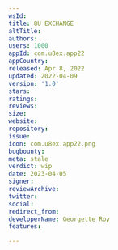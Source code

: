 ```yaml
---
wsId: 
title: 8U EXCHANGE
altTitle: 
authors: 
users: 1000
appId: com.u8ex.app22
appCountry: 
released: Apr 8, 2022
updated: 2022-04-09
version: '1.0'
stars: 
ratings: 
reviews: 
size: 
website: 
repository: 
issue: 
icon: com.u8ex.app22.png
bugbounty: 
meta: stale
verdict: wip
date: 2023-04-05
signer: 
reviewArchive: 
twitter: 
social: 
redirect_from: 
developerName: Georgette Roy
features: 

---
```


